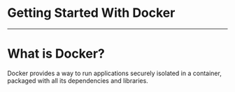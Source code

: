 # Getting Started With Docker

---

# What is Docker?

Docker provides a way to run applications securely isolated in a container, packaged with all its dependencies and libraries.